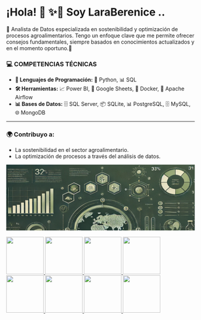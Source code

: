# ¡Hola! 👋 ✨🔭 Soy LaraBerenice ..

🌱 Analista de Datos especializada en sostenibilidad y optimización de procesos agroalimentarios. Tengo un enfoque clave que me permite ofrecer consejos fundamentales, siempre basados en conocimientos actualizados y en el momento oportuno.🌱

### 💻 COMPETENCIAS TÉCNICAS
- **🔧 Lenguajes de Programación:** 🐍 Python, 📊 SQL
- **🛠 Herramientas:** 📈 Power BI, 📅 Google Sheets, 🐳 Docker, 🚀 Apache Airflow
- **📊 Bases de Datos:** 🗄️ SQL Server, 📦 SQLite, 📊 PostgreSQL, 🗄️ MySQL, 🌐 MongoDB

---

### 🌍 Contribuyo a:
- La sostenibilidad en el sector agroalimentario.
- La optimización de procesos a través del análisis de datos.

![Nueva Imagen](https://github.com/LaraBerenice/Repo_Imagenes/blob/main/xx.png)

<a href="git_hub">
    <img src="https://github.com/user-attachments/assets/70bb8b8e-b3ce-48a3-ae6f-5c4cb1db8434" style="width: 100px; height: 100px;">
</a>
<a href="ENLACE_Python">
    <img src="https://img.icons8.com/?size=100&id=13441&format=png&color=000000" style="width: 100px; height: 100px;">
</a>
<a href="ENLACE_POWER_BI">
    <img src="https://img.icons8.com/?size=100&id=qYfwpsRXEcpc&format=png&color=000000" style="width: 100px; height: 100px;">
</a>
<a href="ENLACE_GOOGLE_SHEETS">
    <img src="https://img.icons8.com/?size=100&id=30461&format=png&color=000000" style="width: 100px; height: 100px;">
</a>
<a href="ENLACE_DOCKER">
    <img src="https://img.icons8.com/?size=100&id=cdYUlRaag9G9&format=png&color=000000" style="width: 100px; height: 100px;">
</a>
<a href="ENLACE_APACHE_AIRFLOW">
    <img src="https://github.com/user-attachments/assets/8ff6532e-81c5-4abc-bb0a-dea8e6cf0c79" style="width: 100px; height: 100px;">
</a>
<a href="ENLACE_SQL_SERVER">
    <img src="https://img.icons8.com/?size=100&id=uOsDUfEtcu5S&format=png&color=000000" style="width: 100px; height: 100px;">
</a>
<a href="ENLACE_MONGODB">
    <img src="https://img.icons8.com/?size=100&id=o6OvAxG0nzTH&format=png&color=000000" style="width: 100px; height: 100px;">
</a>



